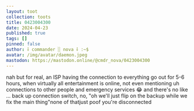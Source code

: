 ```yaml
---
layout: toot
collection: toots
title: 0423004300
date: 2024-04-23
published: true
tags: []
pinned: false
author: ⸸ commander ░ nova ⸸ :~$
avatar: /img/avatar/daemon.jpeg
mastodon: https://mastodon.online/@cmdr_nova/0423004300
---
```


nah but for real, an ISP having the connection to everything go out for 5-6 hours, when virtually all entertainment is online, not even mentioning uh connections to other people and emergency services 😂  and there's no like ... back up connection switch, no, "oh we'll just flip on the backup while we fix the main thing"none of thatjust poof you're disconnected
